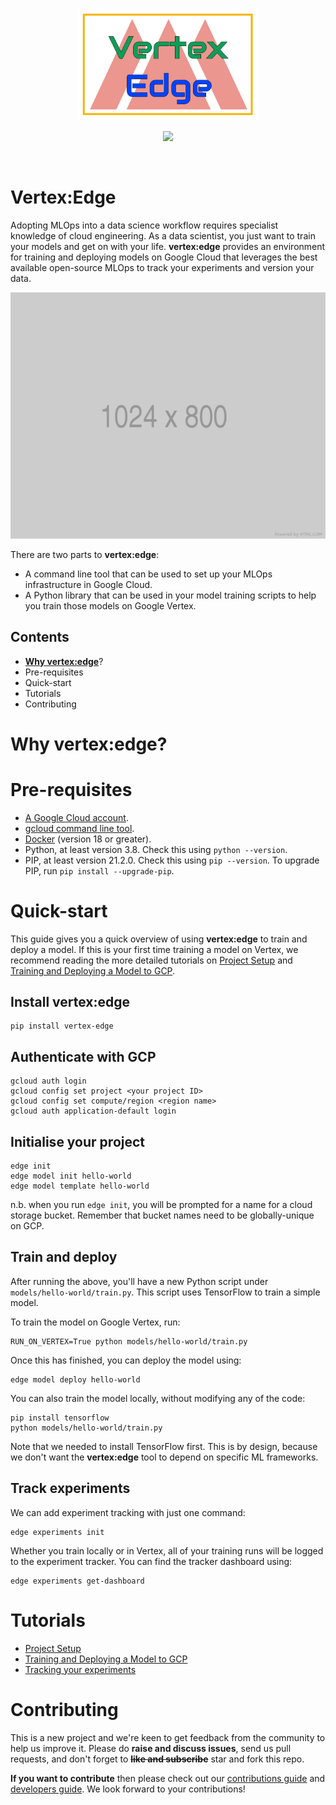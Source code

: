 <p align="center"><img src="./vertex-edge-logo.png" alt="Vertex Edge Logo" height="180"/></a></p>
<p align="center">
	<img src="https://img.shields.io/github/repo-size/fuzzylabs/vertex-edge" height="20"/></a>
    <!--<a href="https://circleci.com/gh/fuzzylabs/vertex-edge/tree/master"><img src="https://circleci.com/gh/fuzzylabs/vertex-edge/tree/master.svg?style=svg" alt="CircleCI" height="20"/></a>-->
</p><br/>

# Vertex:Edge

Adopting MLOps into a data science workflow requires specialist knowledge of cloud engineering. As a data scientist, you just want to train your models and get on with your life. **vertex:edge** provides an environment for training and deploying models on Google Cloud that leverages the best available open-source MLOps to track your experiments and version your data.

<p align="center">
    <img src="demo.gif"/>
</p>

There are two parts to **vertex:edge**:

* A command line tool that can be used to set up your MLOps infrastructure in Google Cloud.
* A Python library that can be used in your model training scripts to help you train those models on Google Vertex.

## Contents

* **[Why vertex:edge](#why-vertex:edge?)**?
* Pre-requisites
* Quick-start
* Tutorials
* Contributing

# Why vertex:edge?



# Pre-requisites

* [A Google Cloud account](https://cloud.google.com).
* [gcloud command line tool](https://cloud.google.com/sdk/docs/install).
* [Docker](https://docs.docker.com/get-docker) (version 18 or greater).
* Python, at least version 3.8. Check this using `python --version`.
* PIP, at least version 21.2.0. Check this using `pip --version`. To upgrade PIP, run `pip install --upgrade-pip`.

# Quick-start

This guide gives you a quick overview of using **vertex:edge** to train and deploy a model. If this is your first time training a model on Vertex, we recommend reading the more detailed tutorials on [Project Setup](tutorials/setup.md) and [Training and Deploying a Model to GCP](tutorials/train_deploy.md).

## Install vertex:edge

```
pip install vertex-edge
```

## Authenticate with GCP

```
gcloud auth login
gcloud config set project <your project ID>
gcloud config set compute/region <region name>
gcloud auth application-default login
```

## Initialise your project

```
edge init
edge model init hello-world
edge model template hello-world
```

n.b. when you run `edge init`, you will be prompted for a name for a cloud storage bucket. Remember that bucket names need to be globally-unique on GCP.

## Train and deploy

After running the above, you'll have a new Python script under `models/hello-world/train.py`. This script uses TensorFlow to train a simple model.

To train the model on Google Vertex, run:

```
RUN_ON_VERTEX=True python models/hello-world/train.py
```

Once this has finished, you can deploy the model using:

```
edge model deploy hello-world
```

You can also train the model locally, without modifying any of the code:

```
pip install tensorflow
python models/hello-world/train.py
```

Note that we needed to install TensorFlow first. This is by design, because we don't want the **vertex:edge** tool to depend on specific ML frameworks.

## Track experiments

We can add experiment tracking with just one command:

```
edge experiments init
```

Whether you train locally or in Vertex, all of your training runs will be logged to the experiment tracker. You can find the tracker dashboard using:

```
edge experiments get-dashboard
```

# Tutorials

* [Project Setup](tutorials/setup.md)
* [Training and Deploying a Model to GCP](tutorials/train_deploy.md)
* [Tracking your experiments](tutorials/experiment_tracking.md)

# Contributing

This is a new project and we're keen to get feedback from the community to help us improve it. Please do **raise and discuss issues**, send us pull requests, and don't forget to **~~like and subscribe~~** star and fork this repo.

**If you want to contribute** then please check out our [contributions guide](CONTRIBUTING.md) and [developers guide](DEVELOPERS.md). We look forward to your contributions!
